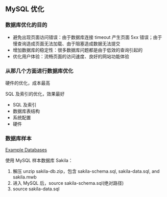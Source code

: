 ## MySQL 优化

### 数据库优化的目的

* 避免出现页面访问错误：由于数据库连接 timeout 产生页面 5xx 错误；由于慢查询造成页面无法加载、由于阻塞造成数据无法提交
* 增加数据库的稳定性：很多数据库问题都是由于低效的查询引起的
* 优化用户体验：流畅页面的访问速度、良好的网站功能体验

### 从那几个方面进行数据库优化

硬件的优化，成本最高

SQL 及索引的优化，效果最好

* SQL 及索引
* 数据库表结构
* 系统配置
* 硬件

### 数据库样本

[Example Databases](https://dev.mysql.com/doc/index-other.html)

使用 MySQL 样本数据库 Sakila：

1. 解压 unzip sakila-db.zip，包含 sakila-schema.sql, sakila-data.sql, and sakila.mwb 
2. 进入 MySQL 后，source sakila-schema.sql(绝对路径)
3. source sakila-data.sql

### 
